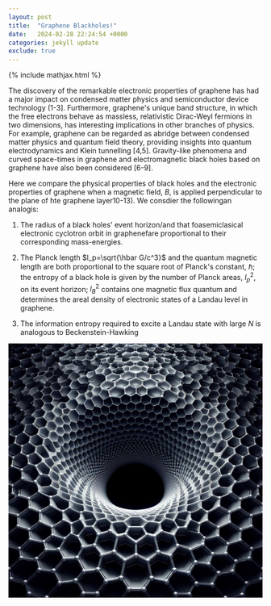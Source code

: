 ```yaml
---
layout: post
title:  "Graphene Blackholes!"
date:   2024-02-28 22:24:54 +0000
categories: jekyll update
exclude: true
---
```

{% include mathjax.html %}

The discovery of the remarkable electronic properties of graphene has had a major impact on condensed matter physics and semiconductor device technology (1-3]. Furthermore, graphene's unique band structure, in which the free electrons behave as massless, relativistic Dirac-Weyl fermions in two dimensions, has interesting implications in other branches of physics. For example, graphene can be regarded as abridge between condensed matter physics and quantum field theory, providing insights into quantum electrodynamics and Klein tunnelling [4,5]. Gravity-like phenomena and curved space-times in graphene and electromagnetic black holes based on graphene have also been considered [6-9].

Here we compare the physical properties of black holes and the electronic properties of graphene when a magnetic field, $B$, is applied perpendicular to the plane of hte graphene layer10-13). We consdier the followingan analogis: 


1. The radius of a black holes' event horizon/and that foasemiclasical electronic
cyclotron orbit in graphenefare proportional to their corresponding mass-energies.

2. The Planck length $l_p=\sqrt{\hbar G/c^3}$ and the quantum magnetic length are both proportional to the square root of Planck's constant, $\hbar$; the entropy of a black hole is given by the number of Planck areas, $l_p^2$, on its event horizon; $l_B^2$ contains one magnetic flux quantum and determines the areal density of electronic states of a Landau level in graphene.

3. The information entropy required to excite a Landau state with large $N$ is analogous to Beckenstein-Hawking 


![](/images/blackhole.jpg)






